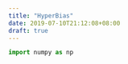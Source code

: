 ```yaml
---
title: "HyperBias"
date: 2019-07-10T21:12:08+08:00
draft: true
---
```


```python
import numpy as np
```
